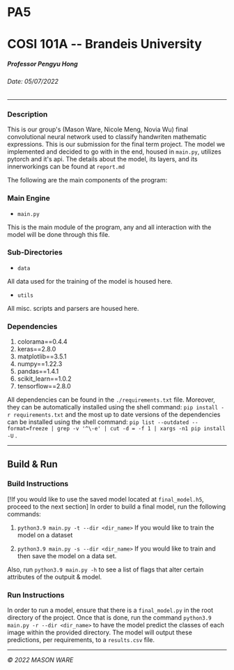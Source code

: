     

PA5
===

COSI 101A -- Brandeis University
================================

##### Professor Pengyu Hong

###### Date: 05/07/2022

* * *

### Description

This is our group's (Mason Ware, Nicole Meng, Novia Wu) final convolutional neural network used to classify handwriten mathematic expressions. This is our submission for the final term project. The model we implemented and decided to go with in the end, housed in `main.py`, utilizes pytorch and it's api. The details about the model, its layers, and its innerworkings can be found at `report.md`

The following are the main components of the program:

### Main Engine

* `main.py`

This is the main module of the program, any and all interaction with the model will be done through this file.

### Sub-Directories

* `data`

All data used for the training of the model is housed here.

* `utils`

All misc. scripts and parsers are housed here.

### Dependencies

1. colorama==0.4.4
2. keras==2.8.0
3. matplotlib==3.5.1
4. numpy==1.22.3
5. pandas==1.4.1
6. scikit_learn==1.0.2
7. tensorflow==2.8.0


All dependencies can be found in the `./requirements.txt` file. Moreover, they can be automatically installed using the shell command: `pip install -r requirements.txt` and the most up to date versions of the dependencies can be installed using the shell command: `pip list --outdated --format=freeze | grep -v '^\-e' | cut -d = -f 1 | xargs -n1 pip install -U` .


* * *

Build & Run
-----------

### Build Instructions

[!If you would like to use the saved model located at `final_model.h5`, proceed to the next section] In order to build a final model, run the following commands:

1. `python3.9 main.py -t --dir <dir_name>`
If you would like to train the model on a dataset

2. `python3.9 main.py -s --dir <dir_name>`
If you would like to train and then save the model on a data set.

Also, run `python3.9 main.py -h` to see a list of flags that alter certain attributes of the outpuit & model.

### Run Instructions

In order to run a model, ensure that there is a `final_model.py` in the root directory of the project. Once that is done, run the command `python3.9 main.py -r --dir <dir_name>` to have the model predict the classes of each image within the provided directory. The model will output these predictions, per requirements, to a `results.csv` file.

* * *

_© 2022 MASON WARE_